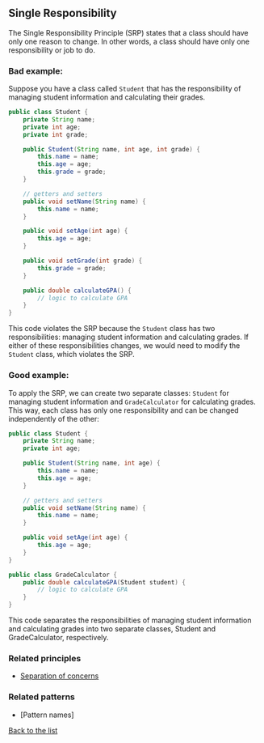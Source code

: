 ## Single Responsibility

The Single Responsibility Principle (SRP) states that a class should have only one reason to change. In other words, a class should have only one responsibility or job to do. 

### Bad example:

Suppose you have a class called `Student` that has the responsibility of managing student information and calculating their grades. 

``` java
public class Student {
	private String name;
	private int age;
	private int grade;

	public Student(String name, int age, int grade) {
		this.name = name;
		this.age = age;
		this.grade = grade;
	}

	// getters and setters
	public void setName(String name) {
		this.name = name;
	}

	public void setAge(int age) {
		this.age = age;
	}

	public void setGrade(int grade) {
		this.grade = grade;
	}

	public double calculateGPA() {
		// logic to calculate GPA
	}
}

```

This code violates the SRP because the `Student` class has two responsibilities: managing student information and calculating grades. If either of these responsibilities changes, we would need to modify the `Student` class, which violates the SRP.

### Good example:
To apply the SRP, we can create two separate classes: `Student` for managing student information and `GradeCalculator` for calculating grades. This way, each class has only one responsibility and can be changed independently of the other:

``` java
public class Student {
	private String name;
	private int age;

	public Student(String name, int age) {
		this.name = name;
		this.age = age;
	}

	// getters and setters
	public void setName(String name) {
		this.name = name;
	}

	public void setAge(int age) {
		this.age = age;
	}
}

public class GradeCalculator {
	public double calculateGPA(Student student) {
		// logic to calculate GPA
	}
}

```
This code separates the responsibilities of managing student information and calculating grades into two separate classes, Student and GradeCalculator, respectively.
### Related principles

- [Separation of concerns](../general/separationofconcerns.md)
### Related patterns

- [Pattern names]


[Back to the list](./README.md)